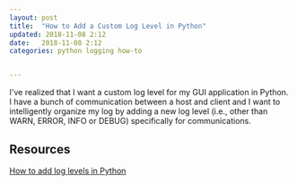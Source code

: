 ```yaml
---
layout: post
title:  "How to Add a Custom Log Level in Python"
updated: 2018-11-08 2:12
date:   2018-11-08 2:12
categories: python logging how-to


---
```

I've realized that I want a custom log level for my GUI application in Python. I have a bunch of communication between a host and client and I want to intelligently
organize my log by adding a new log level (i.e., other than WARN, ERROR, INFO or DEBUG) specifically for communications.

## Resources ##
[How to add log levels in Python](https://stackoverflow.com/q/2183233)